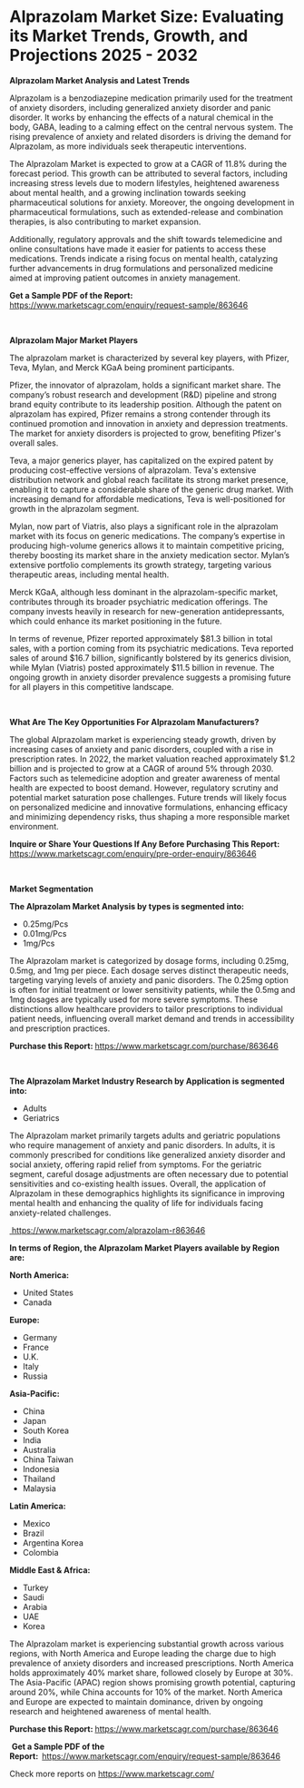 <p><h1>Alprazolam Market Size: Evaluating its Market Trends, Growth, and Projections 2025 - 2032</h1></p><p><strong>Alprazolam Market Analysis and Latest Trends</strong></p>
<p><p>Alprazolam is a benzodiazepine medication primarily used for the treatment of anxiety disorders, including generalized anxiety disorder and panic disorder. It works by enhancing the effects of a natural chemical in the body, GABA, leading to a calming effect on the central nervous system. The rising prevalence of anxiety and related disorders is driving the demand for Alprazolam, as more individuals seek therapeutic interventions. </p><p>The Alprazolam Market is expected to grow at a CAGR of 11.8% during the forecast period. This growth can be attributed to several factors, including increasing stress levels due to modern lifestyles, heightened awareness about mental health, and a growing inclination towards seeking pharmaceutical solutions for anxiety. Moreover, the ongoing development in pharmaceutical formulations, such as extended-release and combination therapies, is also contributing to market expansion. </p><p>Additionally, regulatory approvals and the shift towards telemedicine and online consultations have made it easier for patients to access these medications. Trends indicate a rising focus on mental health, catalyzing further advancements in drug formulations and personalized medicine aimed at improving patient outcomes in anxiety management.</p></p>
<p><strong>Get a Sample PDF of the Report:&nbsp;</strong> <a href="https://www.marketscagr.com/enquiry/request-sample/863646?utm_campaign=2528&utm_medium=2&utm_source=Github&utm_content=ia&utm_term=08032025&utm_id=alprazolam">https://www.marketscagr.com/enquiry/request-sample/863646</a></p>
<p>&nbsp;</p>
<p><strong>Alprazolam Major Market Players</strong></p>
<p><p>The alprazolam market is characterized by several key players, with Pfizer, Teva, Mylan, and Merck KGaA being prominent participants. </p><p>Pfizer, the innovator of alprazolam, holds a significant market share. The company’s robust research and development (R&D) pipeline and strong brand equity contribute to its leadership position. Although the patent on alprazolam has expired, Pfizer remains a strong contender through its continued promotion and innovation in anxiety and depression treatments. The market for anxiety disorders is projected to grow, benefiting Pfizer's overall sales.</p><p>Teva, a major generics player, has capitalized on the expired patent by producing cost-effective versions of alprazolam. Teva's extensive distribution network and global reach facilitate its strong market presence, enabling it to capture a considerable share of the generic drug market. With increasing demand for affordable medications, Teva is well-positioned for growth in the alprazolam segment.</p><p>Mylan, now part of Viatris, also plays a significant role in the alprazolam market with its focus on generic medications. The company’s expertise in producing high-volume generics allows it to maintain competitive pricing, thereby boosting its market share in the anxiety medication sector. Mylan’s extensive portfolio complements its growth strategy, targeting various therapeutic areas, including mental health.</p><p>Merck KGaA, although less dominant in the alprazolam-specific market, contributes through its broader psychiatric medication offerings. The company invests heavily in research for new-generation antidepressants, which could enhance its market positioning in the future.</p><p>In terms of revenue, Pfizer reported approximately $81.3 billion in total sales, with a portion coming from its psychiatric medications. Teva reported sales of around $16.7 billion, significantly bolstered by its generics division, while Mylan (Viatris) posted approximately $11.5 billion in revenue. The ongoing growth in anxiety disorder prevalence suggests a promising future for all players in this competitive landscape.</p></p>
<p>&nbsp;</p>
<p><strong>What Are The Key Opportunities For Alprazolam Manufacturers?</strong></p>
<p><p>The global Alprazolam market is experiencing steady growth, driven by increasing cases of anxiety and panic disorders, coupled with a rise in prescription rates. In 2022, the market valuation reached approximately $1.2 billion and is projected to grow at a CAGR of around 5% through 2030. Factors such as telemedicine adoption and greater awareness of mental health are expected to boost demand. However, regulatory scrutiny and potential market saturation pose challenges. Future trends will likely focus on personalized medicine and innovative formulations, enhancing efficacy and minimizing dependency risks, thus shaping a more responsible market environment.</p></p>
<p><strong>Inquire or Share Your Questions If Any Before Purchasing This Report:</strong> <a href="https://www.marketscagr.com/enquiry/pre-order-enquiry/863646?utm_campaign=2528&utm_medium=2&utm_source=Github&utm_content=ia&utm_term=08032025&utm_id=alprazolam">https://www.marketscagr.com/enquiry/pre-order-enquiry/863646</a></p>
<p>&nbsp;</p>
<p><strong>Market Segmentation</strong></p>
<p><strong>The Alprazolam Market Analysis by types is segmented into:</strong></p>
<p><ul><li>0.25mg/Pcs</li><li>0.01mg/Pcs</li><li>1mg/Pcs</li></ul></p>
<p><p>The Alprazolam market is categorized by dosage forms, including 0.25mg, 0.5mg, and 1mg per piece. Each dosage serves distinct therapeutic needs, targeting varying levels of anxiety and panic disorders. The 0.25mg option is often for initial treatment or lower sensitivity patients, while the 0.5mg and 1mg dosages are typically used for more severe symptoms. These distinctions allow healthcare providers to tailor prescriptions to individual patient needs, influencing overall market demand and trends in accessibility and prescription practices.</p></p>
<p><strong>Purchase this Report:&nbsp;</strong><a href="https://www.marketscagr.com/purchase/863646?utm_campaign=2528&utm_medium=2&utm_source=Github&utm_content=ia&utm_term=08032025&utm_id=alprazolam">https://www.marketscagr.com/purchase/863646</a></p>
<p>&nbsp;</p>
<p><strong>The Alprazolam Market Industry Research by Application is segmented into:</strong></p>
<p><ul><li>Adults</li><li>Geriatrics</li></ul></p>
<p><p>The Alprazolam market primarily targets adults and geriatric populations who require management of anxiety and panic disorders. In adults, it is commonly prescribed for conditions like generalized anxiety disorder and social anxiety, offering rapid relief from symptoms. For the geriatric segment, careful dosage adjustments are often necessary due to potential sensitivities and co-existing health issues. Overall, the application of Alprazolam in these demographics highlights its significance in improving mental health and enhancing the quality of life for individuals facing anxiety-related challenges.</p></p>
<p><a href="https://www.marketscagr.com/alprazolam-r863646?utm_campaign=2528&utm_medium=2&utm_source=Github&utm_content=ia&utm_term=08032025&utm_id=alprazolam">&nbsp;https://www.marketscagr.com/alprazolam-r863646</a></p>
<p><strong>In terms of Region, the Alprazolam Market Players available by Region are:</strong></p>
<p>
    <p> <strong> North America: </strong>
        <ul>
            <li>United States</li>
            <li>Canada</li>
        </ul>
        </p> 
    <p> <strong> Europe: </strong>
        <ul>
            <li>Germany</li>
            <li>France</li>
            <li>U.K.</li>
            <li>Italy</li>
            <li>Russia</li>
        </ul>
        </p> 
    <p> <strong> Asia-Pacific: </strong>
        <ul>
            <li>China</li>
            <li>Japan</li>
            <li>South Korea</li>
            <li>India</li>
            <li>Australia</li>
            <li>China Taiwan</li>
            <li>Indonesia</li>
            <li>Thailand</li>
            <li>Malaysia</li>
        </ul>
        </p> 
    <p> <strong> Latin America: </strong>
        <ul>
            <li>Mexico</li>
            <li>Brazil</li>
            <li>Argentina Korea</li>
            <li>Colombia</li>
        </ul>
        </p> 
    <p> <strong> Middle East & Africa: </strong>
        <ul>
            <li>Turkey</li>
            <li>Saudi</li>
            <li>Arabia</li>
            <li>UAE</li>
            <li>Korea</li>
        </ul>
    </p>
    </p>
<p><p>The Alprazolam market is experiencing substantial growth across various regions, with North America and Europe leading the charge due to high prevalence of anxiety disorders and increased prescriptions. North America holds approximately 40% market share, followed closely by Europe at 30%. The Asia-Pacific (APAC) region shows promising growth potential, capturing around 20%, while China accounts for 10% of the market. North America and Europe are expected to maintain dominance, driven by ongoing research and heightened awareness of mental health.</p></p>
<p><strong>Purchase this Report: </strong><a href="https://www.marketscagr.com/purchase/863646?utm_campaign=2528&utm_medium=2&utm_source=Github&utm_content=ia&utm_term=08032025&utm_id=alprazolam">https://www.marketscagr.com/purchase/863646</a></p>
<p>&nbsp;<strong>Get a Sample PDF of the Report:&nbsp;&nbsp;</strong><a href="https://www.marketscagr.com/enquiry/request-sample/863646?utm_campaign=2528&utm_medium=2&utm_source=Github&utm_content=ia&utm_term=08032025&utm_id=alprazolam">https://www.marketscagr.com/enquiry/request-sample/863646</a></p>
<p><strong></strong></p>
<p>Check more reports on <a href="https://www.marketscagr.com/?utm_campaign=2528&utm_medium=2&utm_source=Github&utm_content=ia&utm_term=08032025&utm_id=alprazolam">https://www.marketscagr.com/</a></p>
